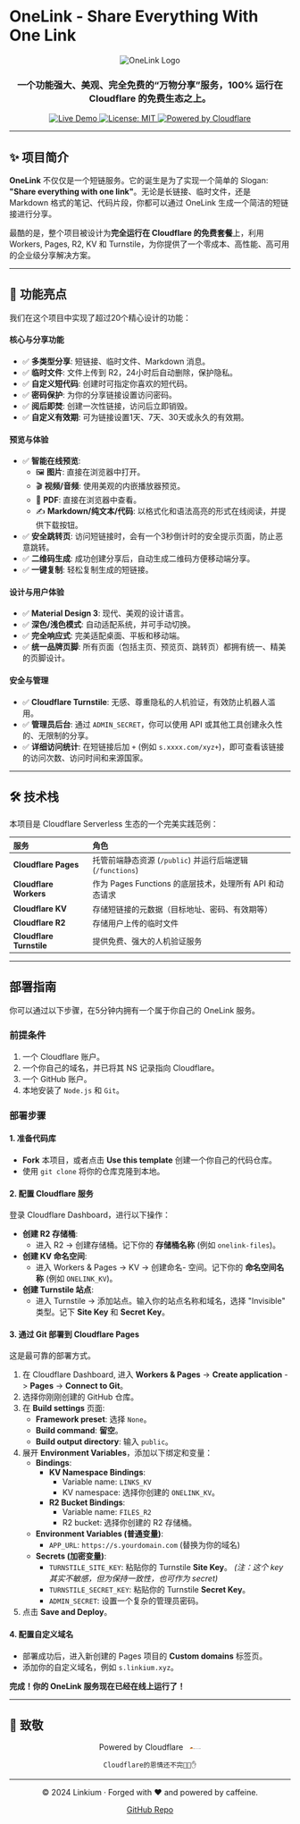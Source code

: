 # OneLink - Share Everything With One Link

<p align="center">
  <img src="https://raw.githubusercontent.com/Linkium-suki/onelink/436bc09ab8cca21d93f00759d7f94932bfd0ab4d/public/logo.svg" alt="OneLink Logo" width="128" height="128">
</p>

<h3 align="center">一个功能强大、美观、完全免费的“万物分享”服务，100% 运行在 Cloudflare 的免费生态之上。</h3>

<p align="center">
    <a href="https://1url.icu">
        <img src="https://img.shields.io/badge/Live%20Demo-Visit%20Now-brightgreen" alt="Live Demo">
    </a>
    <a href="#">
        <img src="https://img.shields.io/badge/License-MIT-blue.svg" alt="License: MIT">
    </a>
    <a href="https://www.cloudflare.com">
        <img src="https://img.shields.io/badge/Powered%20by-Cloudflare-F48020" alt="Powered by Cloudflare">
    </a>
</p>

---

## ✨ 项目简介

**OneLink** 不仅仅是一个短链服务。它的诞生是为了实现一个简单的 Slogan: **"Share everything with one link"**。无论是长链接、临时文件，还是 Markdown 格式的笔记、代码片段，你都可以通过 OneLink 生成一个简洁的短链接进行分享。

最酷的是，整个项目被设计为**完全运行在 Cloudflare 的免费套餐**上，利用 Workers, Pages, R2, KV 和 Turnstile，为你提供了一个零成本、高性能、高可用的企业级分享解决方案。


---

## 🚀 功能亮点

我们在这个项目中实现了超过20个精心设计的功能：

#### 核心与分享功能
- ✅ **多类型分享**: 短链接、临时文件、Markdown 消息。
- ✅ **临时文件**: 文件上传到 R2，24小时后自动删除，保护隐私。
- ✅ **自定义短代码**: 创建时可指定你喜欢的短代码。
- ✅ **密码保护**: 为你的分享链接设置访问密码。
- ✅ **阅后即焚**: 创建一次性链接，访问后立即销毁。
- ✅ **自定义有效期**: 可为链接设置1天、7天、30天或永久的有效期。

#### 预览与体验
- ✅ **智能在线预览**:
  - 🖼️ **图片**: 直接在浏览器中打开。
  - 🎬 **视频/音频**: 使用美观的内嵌播放器预览。
  - 📄 **PDF**: 直接在浏览器中查看。
  - ✍️ **Markdown/纯文本/代码**: 以格式化和语法高亮的形式在线阅读，并提供下载按钮。
- ✅ **安全跳转页**: 访问短链接时，会有一个3秒倒计时的安全提示页面，防止恶意跳转。
- ✅ **二维码生成**: 成功创建分享后，自动生成二维码方便移动端分享。
- ✅ **一键复制**: 轻松复制生成的短链接。

#### 设计与用户体验
- ✅ **Material Design 3**: 现代、美观的设计语言。
- ✅ **深色/浅色模式**: 自动适配系统，并可手动切换。
- ✅ **完全响应式**: 完美适配桌面、平板和移动端。
- ✅ **统一品牌页脚**: 所有页面（包括主页、预览页、跳转页）都拥有统一、精美的页脚设计。

#### 安全与管理
- ✅ **Cloudflare Turnstile**: 无感、尊重隐私的人机验证，有效防止机器人滥用。
- ✅ **管理员后台**: 通过 `ADMIN_SECRET`，你可以使用 API 或其他工具创建永久性的、无限制的分享。
- ✅ **详细访问统计**: 在短链接后加 `+` (例如 `s.xxxx.com/xyz+`)，即可查看该链接的访问次数、访问时间和来源国家。

---

## 🛠️ 技术栈

本项目是 Cloudflare Serverless 生态的一个完美实践范例：

| 服务 | 角色 |
| :--- | :--- |
| **Cloudflare Pages** | 托管前端静态资源 (`/public`) 并运行后端逻辑 (`/functions`) |
| **Cloudflare Workers** | 作为 Pages Functions 的底层技术，处理所有 API 和动态请求 |
| **Cloudflare KV** | 存储短链接的元数据（目标地址、密码、有效期等） |
| **Cloudflare R2** | 存储用户上传的临时文件 |
| **Cloudflare Turnstile**| 提供免费、强大的人机验证服务 |

---

## 部署指南

你可以通过以下步骤，在5分钟内拥有一个属于你自己的 OneLink 服务。

### 前提条件
1.  一个 Cloudflare 账户。
2.  一个你自己的域名，并已将其 NS 记录指向 Cloudflare。
3.  一个 GitHub 账户。
4.  本地安装了 `Node.js` 和 `Git`。

### 部署步骤

#### 1. 准备代码库
- **Fork** 本项目，或者点击 **Use this template** 创建一个你自己的代码仓库。
- 使用 `git clone` 将你的仓库克隆到本地。

#### 2. 配置 Cloudflare 服务
登录 Cloudflare Dashboard，进行以下操作：

- **创建 R2 存储桶**:
  - 进入 R2 -> 创建存储桶。记下你的 **存储桶名称** (例如 `onelink-files`)。
- **创建 KV 命名空间**:
  - 进入 Workers & Pages -> KV -> 创建命名- 空间。记下你的 **命名空间名称** (例如 `ONELINK_KV`)。
- **创建 Turnstile 站点**:
  - 进入 Turnstile -> 添加站点。输入你的站点名称和域名，选择 "Invisible" 类型。记下 **Site Key** 和 **Secret Key**。

#### 3. 通过 Git 部署到 Cloudflare Pages
这是最可靠的部署方式。

1.  在 Cloudflare Dashboard, 进入 **Workers & Pages** -> **Create application** -> **Pages** -> **Connect to Git**。
2.  选择你刚刚创建的 GitHub 仓库。
3.  在 **Build settings** 页面:
    - **Framework preset**: 选择 `None`。
    - **Build command**: **留空**。
    - **Build output directory**: 输入 `public`。
4.  展开 **Environment Variables**，添加以下绑定和变量：
    - **Bindings**:
      - **KV Namespace Bindings**:
        - Variable name: `LINKS_KV`
        - KV namespace: 选择你创建的 `ONELINK_KV`。
      - **R2 Bucket Bindings**:
        - Variable name: `FILES_R2`
        - R2 bucket: 选择你创建的 R2 存储桶。
    - **Environment Variables (普通变量)**:
      - `APP_URL`: `https://s.yourdomain.com` (替换为你的域名)
    - **Secrets (加密变量)**:
      - `TURNSTILE_SITE_KEY`: 粘贴你的 Turnstile **Site Key**。 *(注：这个 key 其实不敏感，但为保持一致性，也可作为 secret)*
      - `TURNSTILE_SECRET_KEY`: 粘贴你的 Turnstile **Secret Key**。
      - `ADMIN_SECRET`: 设置一个复杂的管理员密码。
5.  点击 **Save and Deploy**。

#### 4. 配置自定义域名
- 部署成功后，进入新创建的 Pages 项目的 **Custom domains** 标签页。
- 添加你的自定义域名，例如 `s.linkium.xyz`。

**完成！你的 OneLink 服务现在已经在线上运行了！**

---

## 🙏 致敬

<div align="center">
  <p>Powered by Cloudflare
    <a href="https://www.cloudflare.com">
      <img src="public/cflogo.svg" alt="Cloudflare Logo" width="20" style="vertical-align: middle; margin-left: 8px;">
    </a>
  </p>
  <p>
    <code>Cloudflare的恩情还不完🤚😭✋</code>
  </p>
</div>

---

<div align="center">
  <p>
    © 2024 Linkium · Forged with ❤️ and powered by caffeine.
  </p>
  <p>
    <a href="https://github.com/Linkium-suki/OneLink">GitHub Repo</a>
  </p>
</div>
